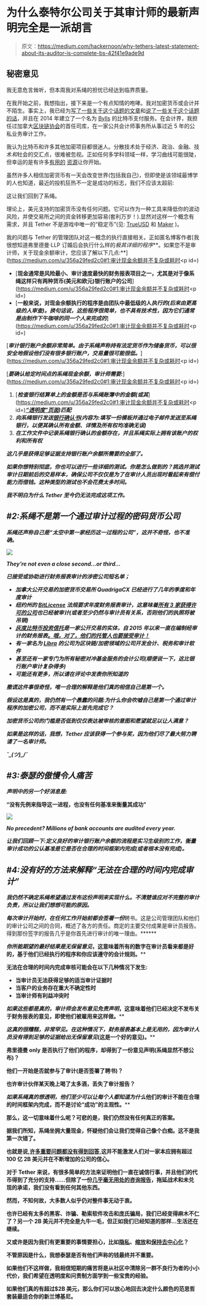 # 为什么泰特尔公司关于其审计师的最新声明完全是一派胡言

> 原文：<https://medium.com/hackernoon/why-tethers-latest-statement-about-its-auditor-is-complete-bs-42f41e9ade9d>

## 秘密意见

我无意危言耸听，但本周我对系绳的担忧已经达到临界质量。

在我开始之前，我想指出，接下来是一个有点知情的咆哮。我对加密货币或会计并不陌生。事实上，我已经为[写了一些关于这个话题的文章](https://files.fm/u/s5jhmy4e)和[说了一些关于这个话题的话](https://youtu.be/WI1pbHi1fww)，并且在 2014 年建立了一个名为 [Bylls](https://bylls.com/) 的比特币支付服务。在会计界，我担任过加拿大[区块链协会](https://blockchainassociation.ca)的首任司库，在一家公共会计师事务所从事过近 5 年的公私业务审计工作。

我认为比特币和许多其他加密项目都很迷人。分散技术处于经济、政治、金融、技术*和*社会的交汇点，很难被忽视。正如任何多学科领域一样，学习曲线可能很陡，但幸运的是有许多[有用的](https://github.com/Xel/Blockchain-stuff) [资源](http://jill-carlson.com/read/)让你开始。

虽然许多人相信加密货币有一天会改变世界(包括我自己)，但即使是该领域最博学的人也知道，最近的投机狂热不一定是成功的标志，我们不应该太超前:

这让我们回到了系绳。

理论上，美元支持的加密货币没有任何问题。它可以作为一种工具来降低你的波动风险，并使交易所之间的资金转移更加容易(套利万岁！).显然对这样一个概念有需求，并且 Tether 不是游戏中唯一的“稳定币”(见: [TrueUSD](https://blog.trusttoken.com/trueusd-a-usd-backed-stablecoin-you-can-trust-9688796cfd0d) 和 [Maker](http://www.makerdao.com/) )。

我的问题与 Tether 的管理团队对这一概念的执行直接相关。正如匿名博客作者[我很想知道弗里德曼·LLP 订婚后会执行什么样的*极其详细的程序***。如果您不是审计师，关于现金余额审计，您应该了解以下几点:**](https://medium.com/u/356a29fed2c0#1:审计现金余额并不复杂或耗时</h2><p id=)

*   [**现金通常是风险最小、审计速度最快的财务报表项目之一，尤其是对于像系绳这样只有两种货币(美元和欧元)银行账户的公司**](https://medium.com/u/356a29fed2c0#1:审计现金余额并不复杂或耗时</h2><p id=)
*   [**一般来说，对现金余额执行的程序是由团队中最低级的人*执行的(后来由更高级的人审查)。换句话说，这些程序很简单，也不具有技术性，因为它们通常是由制作下午咖啡的同一个人来完成的***](https://medium.com/u/356a29fed2c0#1:审计现金余额并不复杂或耗时</h2><p id=)

[***审计银行账户余额非常简单。由于系绳声称持有法定货币作为储备货币，可以很安全地假设他们没有很多银行账户，交易量很可能很低。***](https://medium.com/u/356a29fed2c0#1:审计现金余额并不复杂或耗时</h2><p id=)

[***要确认给定时间点的系绳现金余额，审计师需要:***](https://medium.com/u/356a29fed2c0#1:审计现金余额并不复杂或耗时</h2><p id=)

1.  [***检查银行结算单上的金额是否与系绳账簿中的金额(或其***](https://medium.com/u/356a29fed2c0#1:审计现金余额并不复杂或耗时</h2><p id=)***[“透明度”页面](https://wallet.tether.to/transparency))匹配***
2.  ***向系绳银行发送[银行确认书](https://www.aicpa.org/Research/Standards/AuditAttest/DownloadableDocuments/AU-00330.pdf)(内容为:填写一份模板并通过电子邮件发送至系绳银行，以便其确认所有金额、详情及所有权均准确无误)***
3.  ***在工作文件中记录系绳银行确认的金额存在，并且系绳实际上拥有该账户的权利和所有权***

***这几乎是获得足够证据支持银行账户余额所需要的全部了。***

***如果你想特别彻底，你也可以进行一些详细的测试。你是怎么做到的？挑选并测试审计日期前后的交易样本，确保公司不仅仅是为了在审计人员出现时看起来有偿付能力而借钱。这种类型的测试也不会花费太多时间。***

***我不明白为什么 Tether 至今仍无法完成这项工作。***

## ***#2:系绳不是第一个通过审计过程的密码货币公司***

***系绳还声称自己是“太空中第一家经历这一过程的公司”，这并不奇怪，也不准确。***

***![](img/75ef30d8c7484f8198bc361e472d3678.png)***

***They’re not even a close second…or third…***

***已接受或协助进行财务报表审计的涉密公司短名单；***

*   ***加拿大公开交易的加密货币交易所 QuadrigaCX 已经进行了几年的季度和年度审计***
*   ***纽约州的 [BitLicense](http://www.dfs.ny.gov/legal/regulations/adoptions/dfsp200t.pdf) 法规要求年度财务报表审计，这意味着[所有 3 家获得许可的公司](http://www.coindesk.com/bitcoin-exchange-coinbase-receives-bitlicense/)也已经被审计(或者至少仍然与审计员有关系，否则他们的执照将被吊销)***
*   ***[灰度比特币投资信托](https://grayscale.co/bitcoin-investment-trust/)是一家公开交易的实体，自 2015 年以来一直在编制经审计的财务报表[。哦，对了，他们的托管人也要接受审计！](http://quicktake.morningstar.com/stocknet/secdocuments.aspx?symbol=gbtc)***
*   ***有一家名为 [Libra](https://www.libra.tech/) 的公司为区块链/加密领域的公司开发会计、税务和审计软件***
*   ***甚至还有一家专门为所有秘密对冲基金服务的会计公司(顺便说一下，这比银行账户审计复杂得多)***
*   ***可能还有更多，所以请在评论中发表你所知道的***

***撒谎这件事很奇怪，唯一合理的解释是他们真的相信自己是第一个。***

***假设这是真的，我仍然有一个愚蠢的问题:为什么你会吹嘘自己是第一个通过审计程序的加密公司，而不是实际上首先完成它？***

***加密货币公司的门槛是否低到仅仅表达被审核的意图和愿望就足以让人满意？***

***如果是这样的话，我想，Tether 应该获得一个参与奖，因为他们尽了最大努力聘请了一名审计师。***

***¯\_(ツ)_/¯***

## ***#3:泰瑟的傲慢令人痛苦***

***声明中的另一个好消息是:***

****“没有先例来指导这一进程，也没有任何基准来衡量其成功”****

***![](img/12f1b2480066fcdcce0af427e404df31.png)***

***No precedent? Millions of bank accounts are audited every year.***

***让我们回顾一下:定义良好的审计银行账户余额的流程是实习生级别的工作，衡量审计成功的公认基准是它是否在合理的时间框架内完成(或者根本没有完成)。***

## ***#4:没有好的方法来解释“无法在合理的时间内完成审计”***

***我仍然不确定系绳希望通过发布这份声明来实现什么。不清楚谁应对不完整的审计负责，所以让我们想想可能的原因。***

***每次审计开始时，在任何工作开始前都会签署一份***聘书。这是公司管理团队和他们的审计公司之间的合同，概述了各方的责任。商定的主要交付成果是审计员报告。得到那份签字的报告几乎是你首先进行审计的唯一理由。******

******你所能期望的最好结果是*无保留意见*，这意味着所有的数字在审计员看来都是好的，基于他们已经执行的程序和你应该遵守的会计规则。******

******无法在合理的时间内完成审核可能会在以下几种情况下发生:******

*   ******当审计员无法获得足够的适当审计证据时******
*   ******当客户的业务存在重大不确定性时******
*   ******当审计师有利益冲突时******

******如果这些都是真的，审计师会发布*意见免责声明*，这意味着他们已经决定不发布关于财务报表的意见，即使他们被雇用来这样做。******

******这真的很糟糕，非常罕见。在这种情况下，财务报表基本上是无用的，因为审计人员没有得到足够的证据给出*无保留意见*(这是一个好的意见)。******

******弗里德曼 only 是否执行了他们的程序，却得到了一份意见声明(系绳显然不想公布)？******

******他们一开始是否就参与了审计(是否签署了聘书)？******

******也许审计伙伴某天晚上喝了太多酒，丢失了审计报告？******

******如果系绳真的想透明，他们至少可以让每个人都知道*为什么*他们的审计不能在合理的时间框架内完成，而不是讨论“成功”的主观性。******

******那么，这一切意味着什么呢？可悲的是，我们仍然没有任何真正的答案。******

******据我们所知，系绳坐拥大量现金，怀疑他们会让我们觉得自己像个白痴。这不是我第一次错了。******

******也就是说,[许多重要问题都没有得到回答,](/@bitfinexed/super-easy-simple-bitfinex-tether-questions-that-phil-potter-will-never-answer-ca564d4e184c)这并不能激发人们对一家本应拥有超过 100 亿 2B 美元并在不断增加的公司的信心。******

******对于 Tether 来说，有很多简单的方法来证明他们一直在诚信行事，并且他们的代币得到了充分的支持……但除了一份[几乎毫无用处的咨询报告](https://tether.to/wp-content/uploads/2017/09/Final-Tether-Consulting-Report-9-15-17_Redacted.pdf)，拖延战术和未兑现的承诺，我们没有看到任何其他东西。******

******然而，不知何故，大多数人似乎仍对整件事无动于衷。******

******也许已经有太多的黑客、诈骗、勒索软件攻击和庞氏骗局，我们已经变得麻木不仁了？另一个 2B 美元并不完全是九牛一毛，但正如我们已经知道的那样…生活还在继续。******

******又或许是因为我们有更重要的事情要担心，比如[隐私](https://arxiv.org/pdf/1706.00916)、[缩放](https://hackernoon.com/the-great-bitcoin-scaling-debate-a-timeline-6108081dbada)和[保持去中心化](http://hackingdistributed.com/2018/01/15/decentralization-bitcoin-ethereum/)？******

******不管原因是什么，我想泰瑟是否有他们声称的钱最终并不重要。******

******如果他们不这样做，我相信短期的痛苦将是从社区中清除另一群不良行为者的小小代价，我们希望在透明度和问责制方面学到一些宝贵的经验。******

******如果他们真的有超过$2B 美元，那么你们可以放心地回去决定什么颜色的范思哲套装最适合你的新兰博基尼。******